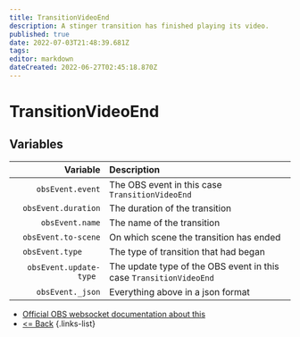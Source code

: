 ```yaml
---
title: TransitionVideoEnd
description: A stinger transition has finished playing its video.
published: true
date: 2022-07-03T21:48:39.681Z
tags: 
editor: markdown
dateCreated: 2022-06-27T02:45:18.870Z
---
```


# TransitionVideoEnd

## Variables

| Variable | Description |
|---------:|:------------|
| `obsEvent.event` | The OBS event in this case `TransitionVideoEnd`
| `obsEvent.duration` | The duration of the transition
| `obsEvent.name` | The name of the transition
| `obsEvent.to-scene` | On which scene the transition has ended
| `obsEvent.type	` | The type of transition that had began
| `obsEvent.update-type	` | The update type of the OBS event in this case `TransitionVideoEnd`
| `obsEvent._json` | Everything above in a json format
* [Official OBS websocket documentation about this](https://github.com/obsproject/obs-websocket/blob/4.x-current/docs/generated/protocol.md#transitionvideoend)
* [<= Back](/en/Broadcasters/OBS/Events)
{.links-list}
